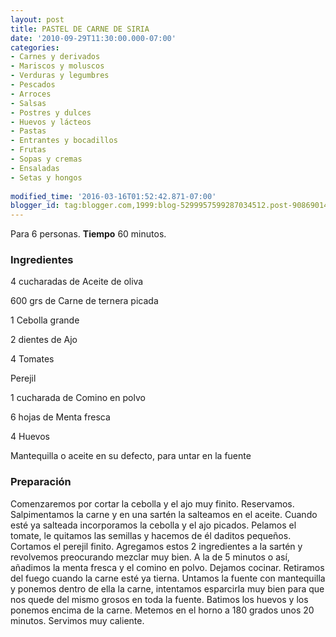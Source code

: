 ```yaml
---
layout: post
title: PASTEL DE CARNE DE SIRIA
date: '2010-09-29T11:30:00.000-07:00'
categories:
- Carnes y derivados
- Mariscos y moluscos
- Verduras y legumbres
- Pescados
- Arroces
- Salsas
- Postres y dulces
- Huevos y lácteos
- Pastas
- Entrantes y bocadillos
- Frutas
- Sopas y cremas
- Ensaladas
- Setas y hongos
 
modified_time: '2016-03-16T01:52:42.871-07:00'
blogger_id: tag:blogger.com,1999:blog-5299957599287034512.post-9086901425863368490
---
```


Para 6 personas.
<b>Tiempo</b> 60 minutos.

<h3>Ingredientes</h3>

4 cucharadas de Aceite de oliva

600 grs de Carne de ternera picada

1 Cebolla grande

2 dientes de Ajo

4 Tomates

Perejil

1 cucharada de Comino en polvo

6 hojas de Menta fresca

4 Huevos

Mantequilla o aceite en su defecto, para untar en la fuente

<h3>Preparación</h3>

Comenzaremos por cortar la cebolla y el ajo muy finito. Reservamos. Salpimentamos la carne y en una sartén la salteamos en el aceite. Cuando esté ya salteada incorporamos la cebolla y el ajo picados. Pelamos el tomate, le quitamos las semillas y hacemos de él daditos pequeños. Cortamos el perejil finito. Agregamos estos 2 ingredientes a la sartén y revolvemos preocurando mezclar muy bien. A la de 5 minutos o así, añadimos la menta fresca y el comino en polvo. Dejamos cocinar. Retiramos del fuego cuando la carne esté ya tierna. Untamos la fuente con mantequilla y ponemos dentro de ella la carne, intentamos esparcirla muy bien para que nos quede del mismo grosos en toda la fuente. Batimos los huevos y los ponemos encima de la carne. Metemos en el horno a 180 grados unos 20 minutos. Servimos muy caliente.

